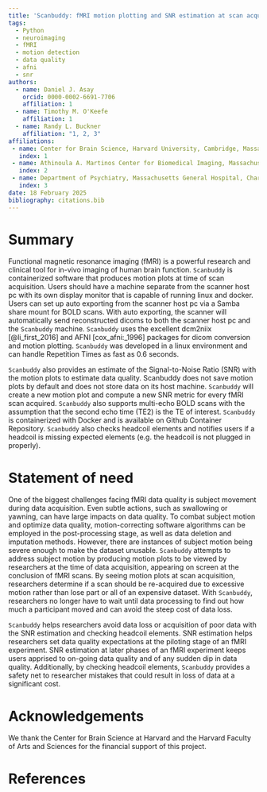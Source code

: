 ```yaml
---
title: 'Scanbuddy: fMRI motion plotting and SNR estimation at scan acquisition'
tags:
  - Python
  - neuroimaging
  - fMRI
  - motion detection
  - data quality
  - afni
  - snr
authors:
  - name: Daniel J. Asay
    orcid: 0000-0002-6691-7706
    affiliation: 1
  - name: Timothy M. O'Keefe
    affiliation: 1
  - name: Randy L. Buckner
    affiliation: "1, 2, 3" 
affiliations:
 - name: Center for Brain Science, Harvard University, Cambridge, Massachusetts, United States
   index: 1
 - name: Athinoula A. Martinos Center for Biomedical Imaging, Massachusetts General Hospital, Charlestown, Massachusetts, United States
   index: 2
 - name: Department of Psychiatry, Massachusetts General Hospital, Charlestown, Massachusetts, United States
   index: 3
date: 18 February 2025
bibliography: citations.bib
---
```


# Summary

Functional magnetic resonance imaging (fMRI) is a powerful research and clinical tool for in-vivo imaging of human brain function. `Scanbuddy` is containerized software that produces motion plots at time of scan acquisition. Users should have a machine separate from the scanner host pc with its own display monitor that is capable of running linux and docker. Users can set up auto exporting from the scanner host pc via a Samba share mount for BOLD scans. With auto exporting, the scanner will automatically send reconstructed dicoms to both the scanner host pc and the `Scanbuddy` machine. `Scanbuddy` uses the excellent dcm2niix [@li_first_2016] and AFNI [cox_afni:_1996] packages for dicom conversion and motion plotting. `Scanbuddy` was developed in a linux environment and can handle Repetition Times as fast as 0.6 seconds. 

`Scanbuddy` also provides an estimate of the Signal-to-Noise Ratio (SNR) with the motion plots to estimate data quality. Scanbuddy does not save motion plots by default and does not store data on its host machine. `Scanbuddy` will create a new motion plot and compute a new SNR metric for every fMRI scan acquired. `Scanbuddy` also supports multi-echo BOLD scans with the assumption that the second echo time (TE2) is the TE of interest. `Scanbuddy` is containerized with Docker and is available on Github Container Repository. `Scanbuddy` also checks headcoil elements and notifies users if a headcoil is missing expected elements (e.g. the headcoil is not plugged in properly).


# Statement of need

One of the biggest challenges facing fMRI data quality is subject movement during data acquisition. Even subtle actions, such as swallowing or yawning, can have large impacts on data quality. To combat subject motion and optimize data quality, motion-correcting software algorithms can be employed in the post-processing stage, as well as data deletion and imputation methods. However, there are instances of subject motion being severe enough to make the dataset unusable. `Scanbuddy` attempts to address subject motion by producing motion plots to be viewed by researchers at the time of data acquisition, appearing on screen at the conclusion of fMRI scans. By seeing motion plots at scan acquisition, researchers determine if a scan should be re-acquired due to excessive motion rather than lose part or all of an expensive dataset. With `Scanbuddy`, researchers no longer have to wait until data processing to find out how much a participant moved and can avoid the steep cost of data loss.

`Scanbuddy` helps researchers avoid data loss or acquisition of poor data with the SNR estimation and checking headcoil elements. SNR estimation helps researchers set data quality expectations at the piloting stage of an fMRI experiment. SNR estimation at later phases of an fMRI experiment keeps users apprised to on-going data quality and of any sudden dip in data quality. Additionally, by checking headcoil elements, `Scanbuddy` provides a safety net to researcher mistakes that could result in loss of data at a significant cost.

# Acknowledgements

We thank the Center for Brain Science at Harvard and the Harvard Faculty of Arts and Sciences for the financial support of this project.

# References
